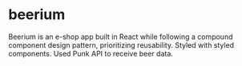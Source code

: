 # beerium

Beerium is an e-shop app built in React while following a compound component design pattern, prioritizing reusability. Styled with styled components.
Used Punk API to receive beer data.
